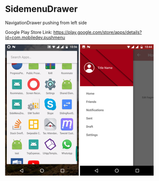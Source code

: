 # SidemenuDrawer
NavigationDrawer pushing from left side

Google Play Store Link:
https://play.google.com/store/apps/details?id=com.mobiledev.pushmenu



<img src ="screenvideo.gif" width="240" height="427">

<img src ="Screenshot_2.png" width="240" height="427">
